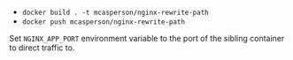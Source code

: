 * `docker build . -t mcasperson/nginx-rewrite-path`
* `docker push mcasperson/nginx-rewrite-path`
 
Set `NGINX_APP_PORT` environment variable to the port of the sibling container to direct traffic to.
